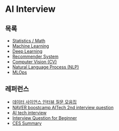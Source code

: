 # AI Interview

## 목록

- [Statistics / Math]()
- [Machine Learning]()
- [Deep Learning]()
- [Recommender System]()
- [Computer Vision (CV)]()
- [Natural Language Process (NLP)]()
- [MLOps]()

## 레퍼런스

- [데이터 사이언스 인터뷰 질문 모음집](https://zzsza.github.io/data/2018/02/17/datascience-interivew-questions/)
- [NAVER boostcamp AITech 2nd interview question](https://github.com/sw6820/NAVER_boostcamp_AITech_2nd_interview_question)
- [AI tech interview](https://github.com/boostcamp-ai-tech-4/ai-tech-interview)
- [Interview Question for Beginner](https://github.com/JaeYeopHan/Interview_Question_for_Beginner)
- [CES Summary](https://github.com/Prev/CSE-Summary)
